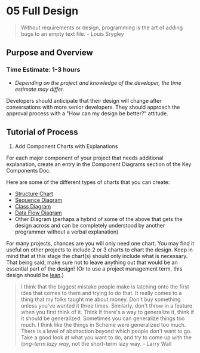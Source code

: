 # 05 Full Design

> Without requirements or design, programming is the art of adding bugs to an empty text file. - Louis Srygley

## Purpose and Overview

### Time Estimate: 1-3 hours
- *Depending on the project and knowledge of the developer, the time estimate may differ.*

Developers should anticipate that their design will change after conversations with more senior developers. They should approach the approval process with a "How can my design be better?" attitude.

## Tutorial of Process

1. Add Component Charts with Explanations

For each major component of your project that needs additional explanation, create an entry in the Component Diagrams section of the Key Components Doc.

Here are some of the different types of charts that you can create:

- [Structure Chart](https://en.wikipedia.org/wiki/Structure_chart)
- [Sequence Diagram](https://www.geeksforgeeks.org/unified-modeling-language-uml-sequence-diagrams/)
- [Class Diagram](https://en.wikipedia.org/wiki/Class_diagram)
- [Data Flow Diagram](https://www.lucidchart.com/pages/data-flow-diagram?a=0)
- Other Diagram (perhaps a hybrid of some of the above that gets the design across and can be completely understood by another programmer without a verbal explanation)

For many projects, chances are you will only need one chart. You may find it useful on other projects to include 2 or 3 charts to chart the design. Keep in mind that at this stage the chart(s) should only include what is necessary. That being said, make sure not to leave anything out that would be an essential part of the design! (Or to use a project management term, this design should be [lean](https://www.asme.org/engineering-topics/articles/manufacturing-design/5-lean-principles-every-should-know).)




> I think that the biggest mistake people make is latching onto the first idea that 
> comes to them and trying to do that. It really comes to a thing that my folks  taught me about money. Don't buy something unless you've wanted it three times. 
> Similarly, don't throw in a feature when you first think of it. Think if there's a 
> way to generalize it, think if it should be generalized. Sometimes you can 
> generalize things too much. I think like the things in Scheme were generalized too 
> much. There is a level of abstraction beyond which people don't want to go. Take a 
> good look at what you want to do, and try to come up with the *long-term lazy way*, 
> not the short-term lazy way. - Larry Wall


